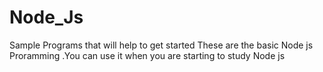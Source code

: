 # Node_Js
Sample Programs that will help to get started
These are the basic Node js Proramming .You can use it when you are starting to study Node js
